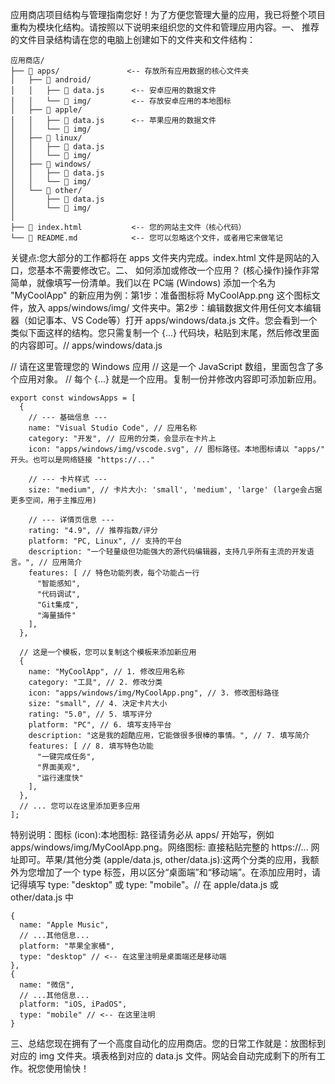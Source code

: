 应用商店项目结构与管理指南您好！为了方便您管理大量的应用，我已将整个项目重构为模块化结构。请按照以下说明来组织您的文件和管理应用内容。一、 推荐的文件目录结构请在您的电脑上创建如下的文件夹和文件结构：
```
应用商店/
├── 📂 apps/               <-- 存放所有应用数据的核心文件夹
│   ├── 📂 android/
│   │   ├── 📄 data.js      <-- 安卓应用的数据文件
│   │   └── 📂 img/         <-- 存放安卓应用的本地图标
│   ├── 📂 apple/
│   │   ├── 📄 data.js      <-- 苹果应用的数据文件
│   │   └── 📂 img/
│   ├── 📂 linux/
│   │   ├── 📄 data.js
│   │   └── 📂 img/
│   ├── 📂 windows/
│   │   ├── 📄 data.js
│   │   └── 📂 img/
│   └── 📂 other/
│       ├── 📄 data.js
│       └── 📂 img/
│
├── 📄 index.html           <-- 您的网站主文件（核心代码）
└── 📄 README.md            <-- 您可以忽略这个文件，或者用它来做笔记
```
关键点:您大部分的工作都将在 apps 文件夹内完成。index.html 文件是网站的入口，您基本不需要修改它。二、 如何添加或修改一个应用？ (核心操作)操作非常简单，就像填写一份清单。我们以在 PC端 (Windows) 添加一个名为 "MyCoolApp" 的新应用为例：第1步：准备图标将 MyCoolApp.png 这个图标文件，放入 apps/windows/img/ 文件夹中。第2步：编辑数据文件用任何文本编辑器（如记事本、VS Code等）打开 apps/windows/data.js 文件。您会看到一个类似下面这样的结构。您只需复制一个 {...} 代码块，粘贴到末尾，然后修改里面的内容即可。// apps/windows/data.js

// 请在这里管理您的 Windows 应用
// 这是一个 JavaScript 数组，里面包含了多个应用对象。
// 每个 {...} 就是一个应用。复制一份并修改内容即可添加新应用。
```
export const windowsApps = [
  {
    // --- 基础信息 ---
    name: "Visual Studio Code", // 应用名称
    category: "开发", // 应用的分类，会显示在卡片上
    icon: "apps/windows/img/vscode.svg", // 图标路径。本地图标请以 "apps/" 开头。也可以是网络链接 "https://..."
    
    // --- 卡片样式 ---
    size: "medium", // 卡片大小: 'small', 'medium', 'large' (large会占据更多空间，用于主推应用)
    
    // --- 详情页信息 ---
    rating: "4.9", // 推荐指数/评分
    platform: "PC, Linux", // 支持的平台
    description: "一个轻量级但功能强大的源代码编辑器，支持几乎所有主流的开发语言。", // 应用简介
    features: [ // 特色功能列表，每个功能占一行
      "智能感知",
      "代码调试",
      "Git集成",
      "海量插件"
    ],
  },
  
  // 这是一个模板，您可以复制这个模板来添加新应用
  {
    name: "MyCoolApp", // 1. 修改应用名称
    category: "工具", // 2. 修改分类
    icon: "apps/windows/img/MyCoolApp.png", // 3. 修改图标路径
    size: "small", // 4. 决定卡片大小
    rating: "5.0", // 5. 填写评分
    platform: "PC", // 6. 填写支持平台
    description: "这是我的超酷应用，它能做很多很棒的事情。", // 7. 填写简介
    features: [ // 8. 填写特色功能
      "一键完成任务",
      "界面美观",
      "运行速度快"
    ],
  },
  // ... 您可以在这里添加更多应用
];
```
特别说明：图标 (icon):本地图标: 路径请务必从 apps/ 开始写，例如 apps/windows/img/MyCoolApp.png。网络图标: 直接粘贴完整的 https://... 网址即可。苹果/其他分类 (apple/data.js, other/data.js):这两个分类的应用，我额外为您增加了一个 type 标签，用以区分“桌面端”和“移动端”。在添加应用时，请记得填写 type: "desktop" 或 type: "mobile"。// 在 apple/data.js 或 other/data.js 中
```
{
  name: "Apple Music",
  // ...其他信息...
  platform: "苹果全家桶",
  type: "desktop" // <-- 在这里注明是桌面端还是移动端
},
{
  name: "微信",
  // ...其他信息...
  platform: "iOS, iPadOS",
  type: "mobile" // <-- 在这里注明
}
```
三、总结您现在拥有了一个高度自动化的应用商店。您的日常工作就是：放图标到对应的 img 文件夹。填表格到对应的 data.js 文件。网站会自动完成剩下的所有工作。祝您使用愉快！
